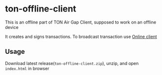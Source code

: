 # ton-offline-client

This is an offline part of TON Air Gap Client, supposed to work on an offline device

It creates and signs transactions. To broadcast transaction use [Online client](https://github.com/mcnckc/ton-airgap-client)

## Usage
Download latest release(`ton-offline-client.zip`), unzip, and open `index.html` in browser
